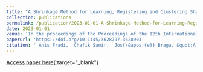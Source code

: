 ```yaml
---
title: "A Shrinkage Method for Learning, Registering and Clustering Shapes of Curves"
collection: publications
permalink: /publication/2023-01-01-A-Shrinkage-Method-for-Learning-Registering-and-Clustering-Shapes-of-Curves
date: 2023-01-01
venue: 'In the proceedings of the Proceedings of the 12th International Symposium on Information and Communication Technology, SOICT 2023, Ho Chi Minh, Vietnam, December 7-8, 2023'
paperurl: 'https://doi.org/10.1145/3628797.3628903'
citation: ' Anis Fradi,  Chafik Samir,  Jos{\&apos;{e}} Braga, &quot;A Shrinkage Method for Learning, Registering and Clustering Shapes of Curves.&quot; In the proceedings of the Proceedings of the 12th International Symposium on Information and Communication Technology, SOICT 2023, Ho Chi Minh, Vietnam, December 7-8, 2023, 2023.'
---
```

[Access paper here](https://doi.org/10.1145/3628797.3628903){:target="_blank"}
